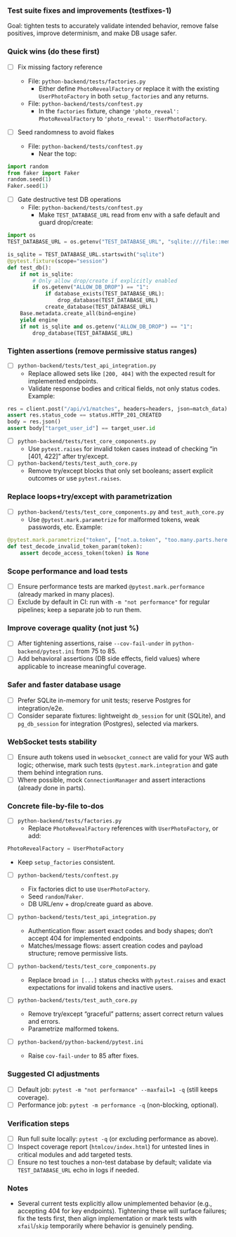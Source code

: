 ### Test suite fixes and improvements (testfixes-1)

Goal: tighten tests to accurately validate intended behavior, remove false positives, improve determinism, and make DB usage safer.

### Quick wins (do these first)
- [ ] Fix missing factory reference
  - File: `python-backend/tests/factories.py`
    - Either define `PhotoRevealFactory` or replace it with the existing `UserPhotoFactory` in both `setup_factories` and any returns.
  - File: `python-backend/tests/conftest.py`
    - In the `factories` fixture, change `'photo_reveal': PhotoRevealFactory` to `'photo_reveal': UserPhotoFactory`.

- [ ] Seed randomness to avoid flakes
  - File: `python-backend/tests/conftest.py`
    - Near the top:
```python
import random
from faker import Faker
random.seed(1)
Faker.seed(1)
```

- [ ] Gate destructive test DB operations
  - File: `python-backend/tests/conftest.py`
    - Make `TEST_DATABASE_URL` read from env with a safe default and guard drop/create:
```python
import os
TEST_DATABASE_URL = os.getenv("TEST_DATABASE_URL", "sqlite:///file::memory:?cache=shared")

is_sqlite = TEST_DATABASE_URL.startswith("sqlite")
@pytest.fixture(scope="session")
def test_db():
    if not is_sqlite:
        # Only allow drop/create if explicitly enabled
        if os.getenv("ALLOW_DB_DROP") == "1":
            if database_exists(TEST_DATABASE_URL):
                drop_database(TEST_DATABASE_URL)
            create_database(TEST_DATABASE_URL)
    Base.metadata.create_all(bind=engine)
    yield engine
    if not is_sqlite and os.getenv("ALLOW_DB_DROP") == "1":
        drop_database(TEST_DATABASE_URL)
```

### Tighten assertions (remove permissive status ranges)
- [ ] `python-backend/tests/test_api_integration.py`
  - Replace allowed sets like `[200, 404]` with the expected result for implemented endpoints.
  - Validate response bodies and critical fields, not only status codes. Example:
```python
res = client.post("/api/v1/matches", headers=headers, json=match_data)
assert res.status_code == status.HTTP_201_CREATED
body = res.json()
assert body["target_user_id"] == target_user.id
```
- [ ] `python-backend/tests/test_core_components.py`
  - Use `pytest.raises` for invalid token cases instead of checking “in [401, 422]” after try/except.
- [ ] `python-backend/tests/test_auth_core.py`
  - Remove try/except blocks that only set booleans; assert explicit outcomes or use `pytest.raises`.

### Replace loops+try/except with parametrization
- [ ] `python-backend/tests/test_core_components.py` and `test_auth_core.py`
  - Use `@pytest.mark.parametrize` for malformed tokens, weak passwords, etc. Example:
```python
@pytest.mark.parametrize("token", ["not.a.token", "too.many.parts.here.invalid", "", None])
def test_decode_invalid_token_param(token):
    assert decode_access_token(token) is None
```

### Scope performance and load tests
- [ ] Ensure performance tests are marked `@pytest.mark.performance` (already marked in many places).
- [ ] Exclude by default in CI: run with `-m "not performance"` for regular pipelines; keep a separate job to run them.

### Improve coverage quality (not just %)
- [ ] After tightening assertions, raise `--cov-fail-under` in `python-backend/pytest.ini` from 75 to 85.
- [ ] Add behavioral assertions (DB side effects, field values) where applicable to increase meaningful coverage.

### Safer and faster database usage
- [ ] Prefer SQLite in-memory for unit tests; reserve Postgres for integration/e2e.
- [ ] Consider separate fixtures: lightweight `db_session` for unit (SQLite), and `pg_db_session` for integration (Postgres), selected via markers.

### WebSocket tests stability
- [ ] Ensure auth tokens used in `websocket_connect` are valid for your WS auth logic; otherwise, mark such tests `@pytest.mark.integration` and gate them behind integration runs.
- [ ] Where possible, mock `ConnectionManager` and assert interactions (already done in parts).

### Concrete file-by-file to-dos
- [ ] `python-backend/tests/factories.py`
  - Replace `PhotoRevealFactory` references with `UserPhotoFactory`, or add:
```python
PhotoRevealFactory = UserPhotoFactory
```
  - Keep `setup_factories` consistent.

- [ ] `python-backend/tests/conftest.py`
  - Fix factories dict to use `UserPhotoFactory`.
  - Seed `random`/`Faker`.
  - DB URL/env + drop/create guard as above.

- [ ] `python-backend/tests/test_api_integration.py`
  - Authentication flow: assert exact codes and body shapes; don’t accept 404 for implemented endpoints.
  - Matches/message flows: assert creation codes and payload structure; remove permissive lists.

- [ ] `python-backend/tests/test_core_components.py`
  - Replace broad `in [...]` status checks with `pytest.raises` and exact expectations for invalid tokens and inactive users.

- [ ] `python-backend/tests/test_auth_core.py`
  - Remove try/except “graceful” patterns; assert correct return values and errors.
  - Parametrize malformed tokens.

- [ ] `python-backend/python-backend/pytest.ini`
  - Raise `cov-fail-under` to 85 after fixes.

### Suggested CI adjustments
- [ ] Default job: `pytest -m "not performance" --maxfail=1 -q` (still keeps coverage).
- [ ] Performance job: `pytest -m performance -q` (non-blocking, optional).

### Verification steps
- [ ] Run full suite locally: `pytest -q` (or excluding performance as above).
- [ ] Inspect coverage report (`htmlcov/index.html`) for untested lines in critical modules and add targeted tests.
- [ ] Ensure no test touches a non-test database by default; validate via `TEST_DATABASE_URL` echo in logs if needed.

### Notes
- Several current tests explicitly allow unimplemented behavior (e.g., accepting 404 for key endpoints). Tightening these will surface failures; fix the tests first, then align implementation or mark tests with `xfail`/`skip` temporarily where behavior is genuinely pending.


